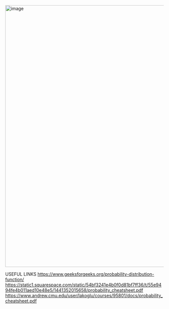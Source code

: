 <img width="831" alt="image" src="https://user-images.githubusercontent.com/83284294/222721033-54fc3d13-9799-42be-ab01-d0e70c28b853.png">


USEFUL LINKS
https://www.geeksforgeeks.org/probability-distribution-function/
https://static1.squarespace.com/static/54bf3241e4b0f0d81bf7ff36/t/55e9494fe4b011aed10e48e5/1441352015658/probability_cheatsheet.pdf
https://www.andrew.cmu.edu/user/lakoglu/courses/95801/docs/probability_cheatsheet.pdf
